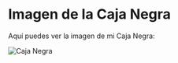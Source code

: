 # Imagen de la Caja Negra

Aquí puedes ver la imagen de mi Caja Negra:

![Caja Negra](Definicion_de_problema/caja_negra.jpg)
